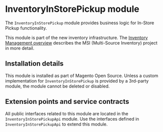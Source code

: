 # InventoryInStorePickup module

The `InventoryInStorePickup` module provides business logic for In-Store Pickup functionality.

This module is part of the new inventory infrastructure. The
[Inventory Management overview](https://devdocs.magento.com/guides/v2.4/inventory/index.html)
describes the MSI (Multi-Source Inventory) project in more detail.

## Installation details

This module is installed as part of Magento Open Source. Unless a custom implementation for `InventoryInStorePickup`
is provided by a 3rd-party module, the module cannot be deleted or disabled.

## Extension points and service contracts

All public interfaces related to this module are located in the `InventoryInStorePickupApi` module.
Use the interfaces defined in `InventoryInStorePickupApi` to extend this module.
